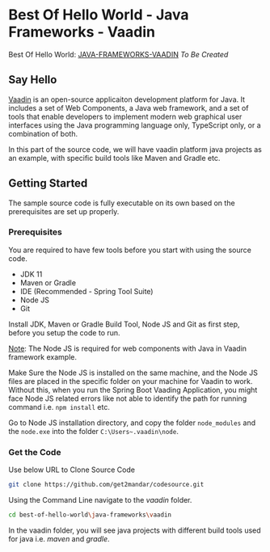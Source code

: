 # Best Of Hello World - Java Frameworks - Vaadin
Best Of Hello World: [JAVA-FRAMEWORKS-VAADIN](https://github.com/get2mandar/codesource/tree/main/best-of-hello-world/java-frameworks/vaadin) _To Be Created_

## Say Hello
[Vaadin](https://vaadin.com/) is an open-source applicaiton development platform for Java. It includes a set of Web Components, a Java web framework, and a set of tools that enable developers to implement modern web graphical user interfaces using the Java programming language only, TypeScript only, or a combination of both. 

In this part of the source code, we will have vaadin platform java projects as an example, with specific build tools like Maven and Gradle etc.

## Getting Started

The sample source code is fully executable on its own based on the prerequisites are set up properly.

### Prerequisites

You are required to have few tools before you start with using the source code.
- JDK 11
- Maven or Gradle
- IDE (Recommended - Spring Tool Suite)
- Node JS
- Git

Install JDK, Maven or Gradle Build Tool, Node JS and Git as first step, before you setup the code to run.

<u>Note</u>: The Node JS is required for web components with Java in Vaadin framework example.

Make Sure the Node JS is installed on the same machine, and the Node JS files are placed in the specific folder on your machine for Vaadin to work. Without this, when you run the Spring Boot Vaading Application, you might face Node JS related errors like not able to identify the path for running command i.e. ```npm install``` etc.

Go to Node JS installation directory, and copy the folder ```node_modules``` and the ```node.exe``` into the folder ```C:\Users~.vaadin\node```.

### Get the Code

Use below URL to Clone Source Code

```sh
git clone https://github.com/get2mandar/codesource.git
```

Using the Command Line navigate to the *vaadin* folder.

```sh
cd best-of-hello-world\java-frameworks\vaadin
```

In the vaadin folder, you will see java projects with different build tools used for java i.e. *maven* and *gradle*.